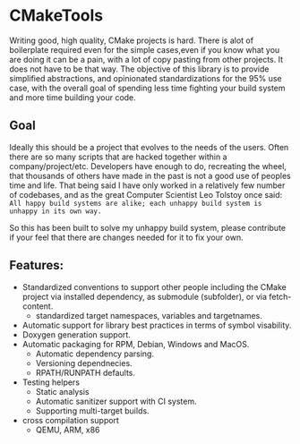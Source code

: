 # CMakeTools
Writing good, high quality, CMake projects is hard. There is alot of boilerplate required even for the simple cases,even if you know what you are doing it can be a pain, with a lot of copy pasting from other projects. It does not have to be that way. The objective of this library is to provide simplified abstractions, and opinionated standardizations for the 95% use case, with the overall goal of spending less time fighting your build system and more time building your code.

## Goal

Ideally this should be a project that evolves to the needs of the users. Often there are so many scripts that are hacked together within a company/project/etc. Developers have enough to do, recreating the wheel, that thousands of others have made in the past is not a good use of peoples time and life. That being said I have only worked in a relatively few number of codebases, and as the great Computer Scientist Leo Tolstoy once said:
```All happy build systems are alike; each unhappy build system is unhappy in its own way.```

So this has been built to solve my unhappy build system, please contribute if your feel that there are changes needed for it to fix your own.


## Features:

* Standardized conventions to support other people including the CMake project via installed dependency, as submodule (subfolder), or via fetch-content.
  * standardized target namespaces, variables and targetnames.
* Automatic support for library best practices in terms of symbol visability.
* Doxygen generation support.
* Automatic packaging for RPM, Debian, Windows and MacOS.
  * Automatic dependency parsing.
  * Versioning dependnecies.
  * RPATH/RUNPATH defaults.
* Testing helpers
  * Static analysis
  * Automatic sanitizer support with CI system.
  * Supporting multi-target builds.
* cross compilation support
  * QEMU, ARM, x86 